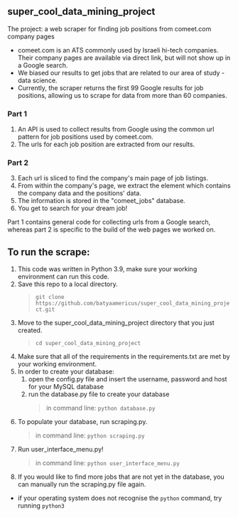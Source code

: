 ## super_cool_data_mining_project
The project: a web scraper for finding job positions from comeet.com company pages
* comeet.com is an ATS commonly used by Israeli hi-tech companies. Their company pages are available via direct link, but will not show up in a Google search. 
* We biased our results to get jobs that are related to our area of study - data science.
* Currently, the scraper returns the first 99 Google results for job positions, allowing us to scrape for data from more than 60 companies.

### Part 1
1. An API is used to collect results from Google using the common url pattern for job positions used by comeet.com.
2. The urls for each job position are extracted from our results.

### Part 2
3. Each url is sliced to find the company's main page of job listings.
4. From within the company's page, we extract the element which contains the company data and the positions' data.
5. The information is stored in the "comeet_jobs" database.
6. You get to search for your dream job!

Part 1 contains general code for collecting urls from a Google search, whereas part 2 is specific to the build of the web pages we worked on.

## To run the scrape:
1. This code was written in Python 3.9, make sure your working environment can run this code.
2. Save this repo to a local directory.
    > `git clone https://github.com/batyaamericus/super_cool_data_mining_project.git`
3. Move to the super_cool_data_mining_project directory that you just created.
    > `cd super_cool_data_mining_project`
4. Make sure that all of the requirements in the requirements.txt are met by your working environment.
5. In order to create your database:
   1. open the config.py file and insert the username, password and host for your MySQL database
   2. run the database.py file to create your database
       > in command line: `python database.py`
6. To populate your database, run scraping.py.
    > in command line: `python scraping.py`
8. Run user_interface_menu.py!
    > in command line: `python user_interface_menu.py`
9. If you would like to find more jobs that are not yet in the database, you can manually run the scraping.py file again.
* if your operating system does not recognise the `python` command, try running `python3`
